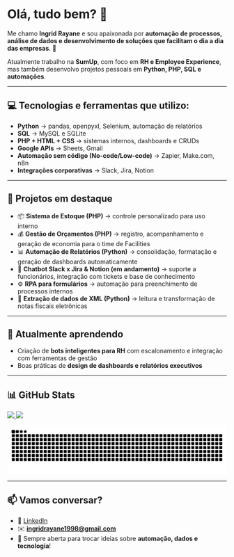 # Olá, tudo bem? 👋  

Me chamo **Ingrid Rayane** e sou apaixonada por **automação de processos, análise de dados e desenvolvimento de soluções que facilitam o dia a dia das empresas**. 🚀  

Atualmente trabalho na **SumUp**, com foco em **RH e Employee Experience**, mas também desenvolvo projetos pessoais em **Python, PHP, SQL e automações**.  

---

## 💻 Tecnologias e ferramentas que utilizo:
- **Python** → pandas, openpyxl, Selenium, automação de relatórios  
- **SQL** → MySQL e SQLite  
- **PHP + HTML + CSS** → sistemas internos, dashboards e CRUDs  
- **Google APIs** → Sheets, Gmail  
- **Automação sem código (No-code/Low-code)** → Zapier, Make.com, n8n  
- **Integrações corporativas** → Slack, Jira, Notion  

---

## 🔭 Projetos em destaque
- 📦 **Sistema de Estoque (PHP)** → controle personalizado para uso interno  
- 💰 **Gestão de Orçamentos (PHP)** → registro, acompanhamento e geração de economia para o time de Facilities  
- 📊 **Automação de Relatórios (Python)** → consolidação, formatação e geração de dashboards automaticamente  
- 🤖 **Chatbot Slack x Jira & Notion (em andamento)** → suporte a funcionários, integração com tickets e base de conhecimento  
- ⚙️ **RPA para formulários** → automação para preenchimento de processos internos  
- 📂 **Extração de dados de XML (Python)** → leitura e transformação de notas fiscais eletrônicas  

---

## 🌱 Atualmente aprendendo
- Criação de **bots inteligentes para RH** com escalonamento e integração com ferramentas de gestão  
- Boas práticas de **design de dashboards e relatórios executivos**  

---

## 📊 GitHub Stats
<div>
  <a href="https://github.com/ingridrayane1998">
    <img loading="lazy" height="180em" src="https://github-readme-stats.vercel.app/api/top-langs/?username=ingridrayane1998&layout=compact&langs_count=7&theme=dracula"/>
    <img loading="lazy" height="180em" src="https://github-readme-stats.vercel.app/api?username=ingridrayane1998&show_icons=true&theme=dracula&include_all_commits=true&count_private=true"/>
  </a>
</div>  

![Snake animation](https://github.com/ingridrayane1998/ingridrayane1998/blob/output/github-contribution-grid-snake.svg)


---

## 📫 Vamos conversar?
- 💼 [LinkedIn](https://www.linkedin.com/in/ingridrayane)  
- ✉️ **ingridrayane1998@gmail.com**  
- 🚀 Sempre aberta para trocar ideias sobre **automação, dados e tecnologia**!  
